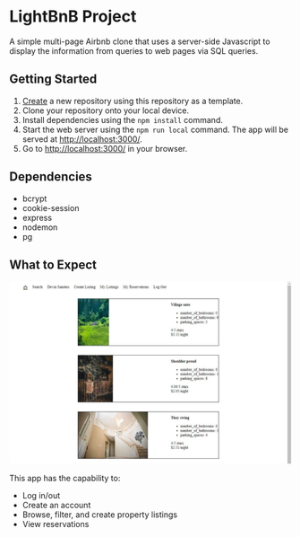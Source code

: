# LightBnB Project

A simple multi-page Airbnb clone that uses a server-side Javascript to display the information from queries to web pages via SQL queries.

## Getting Started

1. [Create](https://docs.github.com/en/repositories/creating-and-managing-repositories/creating-a-repository-from-a-template) a new repository using this repository as a template.
2. Clone your repository onto your local device.
3. Install dependencies using the `npm install` command.
4. Start the web server using the `npm run local` command. The app will be served at <http://localhost:3000/>.
5. Go to <http://localhost:3000/> in your browser.

## Dependencies

- bcrypt
- cookie-session
- express
- nodemon
- pg

## What to Expect

![LightBnB Homepage](/docs/LightBnBScreenshot.JPG)

This app has the capability to:
- Log in/out
- Create an account
- Browse, filter, and create property listings
- View reservations